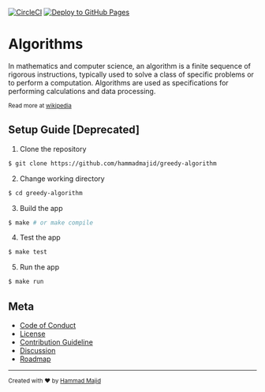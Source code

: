 [![CircleCI](https://dl.circleci.com/status-badge/img/gh/hammadmajid/algorithms/tree/master.svg?style=svg)](https://dl.circleci.com/status-badge/redirect/gh/hammadmajid/algorithms/tree/master) [![Deploy to GitHub Pages](https://github.com/hammadmajid/greedy-algorithm/actions/workflows/jekyll-gh-pages.yml/badge.svg)](https://github.com/hammadmajid/greedy-algorithm/actions/workflows/jekyll-gh-pages.yml)

# Algorithms

In mathematics and computer science, an algorithm is a finite sequence of rigorous instructions, typically used to solve a class of specific problems or to perform a computation. Algorithms are used as specifications for performing calculations and data processing.

<sub>Read more at [wikipedia][wiki_link]</sub>

## Setup Guide [Deprecated]

1. Clone the repository
```bash
$ git clone https://github.com/hammadmajid/greedy-algorithm
```
2. Change working directory
```bash
$ cd greedy-algorithm
```
3. Build the app 
```bash
$ make # or make compile
```
4. Test the app 
```bash
$ make test
```
5. Run the app 
```bash
$ make run
```

## Meta

- [Code of Conduct][code_of_conduct_link]
- [License][license_link]
- [Contribution Guideline][contributing_link]
- [Discussion][discussion_link]
- [Roadmap][roadmap_link]


---
<sub>Created with ❤ by [Hammad Majid](https://github.com/hammadmajid)</sub>


[code_of_conduct_link]: ./CODE_OF_CONDUCT.md
[license_link]: ./LICENSE
[contributing_link]: ./CONTRIBUTING.md
[discussion_link]: https://github.com/hammadmajid/greedy-algorithm/discussions
[roadmap_link]: https://github.com/users/hammadmajid/projects/8
[wiki_link]: https://en.wikipedia.org/wiki/Algorithm

